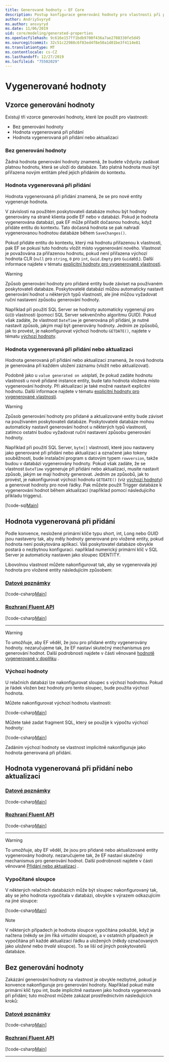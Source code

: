 ```yaml
---
title: Generované hodnoty – EF Core
description: Postup konfigurace generování hodnoty pro vlastnosti při použití Entity Framework Core
author: AndriySvyryd
ms.author: ansvyryd
ms.date: 11/06/2019
uid: core/modeling/generated-properties
ms.openlocfilehash: 9c616e157ff1bdb9700f436a7ae2788330fe5d45
ms.sourcegitcommit: 32c51c22988c6f83ed4f8e50a1d01be3f4114e81
ms.translationtype: MT
ms.contentlocale: cs-CZ
ms.lasthandoff: 12/27/2019
ms.locfileid: "75502029"
---
```

# <a name="generated-values"></a>Vygenerované hodnoty

## <a name="value-generation-patterns"></a>Vzorce generování hodnoty

Existují tři vzorce generování hodnoty, které lze použít pro vlastnosti:

* Bez generování hodnoty
* Hodnota vygenerovaná při přidání
* Hodnota vygenerovaná při přidání nebo aktualizaci

### <a name="no-value-generation"></a>Bez generování hodnoty

Žádná hodnota generování hodnoty znamená, že budete vždycky zadávat platnou hodnotu, která se uloží do databáze. Tato platná hodnota musí být přiřazena novým entitám před jejich přidáním do kontextu.

### <a name="value-generated-on-add"></a>Hodnota vygenerovaná při přidání

Hodnota vygenerovaná při přidání znamená, že se pro nové entity vygeneruje hodnota.

V závislosti na použitém poskytovateli databáze mohou být hodnoty generovány na straně klienta podle EF nebo v databázi. Pokud je hodnota vygenerována databází, pak EF může přiřadit dočasnou hodnotu, když přidáte entitu do kontextu. Tato dočasná hodnota se pak nahradí vygenerovanou hodnotou databáze během `SaveChanges()`.

Pokud přidáte entitu do kontextu, který má hodnotu přiřazenou k vlastnosti, pak EF se pokusí tuto hodnotu vložit místo vygenerování nového. Vlastnost je považována za přiřazenou hodnotu, pokud není přiřazena výchozí hodnota CLR (`null` pro `string`, `0` pro `int`, `Guid.Empty` pro `Guid`atd.). Další informace najdete v tématu [explicitní hodnoty pro vygenerované vlastnosti](../saving/explicit-values-generated-properties.md).

> [!WARNING]
> Způsob generování hodnoty pro přidané entity bude záviset na používaném poskytovateli databáze. Poskytovatelé databází můžou automaticky nastavit generování hodnot u některých typů vlastností, ale jiné můžou vyžadovat ruční nastavení způsobu generování hodnoty.
>
> Například při použití SQL Server se hodnoty automaticky vygenerují pro `GUID` vlastnosti (pomocí SQL Server sekvenčního algoritmu GUID). Pokud však zadáte, že vlastnost `DateTime` je generována při přidání, je nutné nastavit způsob, jakým mají být generovány hodnoty. Jedním ze způsobů, jak to provést, je nakonfigurovat výchozí hodnotu `GETDATE()`, najdete v tématu [výchozí hodnoty](relational/default-values.md).

### <a name="value-generated-on-add-or-update"></a>Hodnota vygenerovaná při přidání nebo aktualizaci

Hodnota generovaná při přidání nebo aktualizaci znamená, že nová hodnota je generována při každém uložení záznamu (vložit nebo aktualizovat).

Podobně jako u `value generated on add`platí, že pokud zadáte hodnotu vlastnosti u nově přidané instance entity, bude tato hodnota vložena místo vygenerování hodnoty. Při aktualizaci je také možné nastavit explicitní hodnotu. Další informace najdete v tématu [explicitní hodnoty pro vygenerované vlastnosti](../saving/explicit-values-generated-properties.md).

> [!WARNING]
> Způsob generování hodnoty pro přidané a aktualizované entity bude záviset na používaném poskytovateli databáze. Poskytovatelé databáze mohou automaticky nastavit generování hodnot u některých typů vlastností, zatímco ostatní budou vyžadovat ruční nastavení způsobu generování hodnoty.
>
> Například při použití SQL Server, `byte[]` vlastností, které jsou nastaveny jako generované při přidání nebo aktualizaci a označené jako tokeny souběžnosti, bude instalační program s datovým typem `rowversion`, takže budou v databázi vygenerovány hodnoty. Pokud však zadáte, že se vlastnost `DateTime` vygeneruje při přidání nebo aktualizaci, musíte nastavit způsob, jakým se mají hodnoty generovat. Jedním ze způsobů, jak to provést, je nakonfigurovat výchozí hodnotu `GETDATE()` (viz [výchozí hodnoty](relational/default-values.md)) a generovat hodnoty pro nové řádky. Pak můžete použít Trigger databáze k vygenerování hodnot během aktualizací (například pomocí následujícího příkladu triggeru).
>
> [!code-sql[Main](../../../samples/core/Modeling/FluentAPI/ValueGeneratedOnAddOrUpdate.sql)]

## <a name="value-generated-on-add"></a>Hodnota vygenerovaná při přidání

Podle konvence, nesložené primární klíče typu short, int, Long nebo GUID jsou nastaveny tak, aby měly hodnoty generované pro vložené entity, pokud hodnota není poskytována aplikací. Váš poskytovatel databáze obvykle postará o nezbytnou konfiguraci. například numerický primární klíč v SQL Server je automaticky nastaven jako sloupec IDENTITY.

Libovolnou vlastnost můžete nakonfigurovat tak, aby se vygenerovala její hodnota pro vložené entity následujícím způsobem:

### <a name="data-annotationstabdata-annotations"></a>[Datové poznámky](#tab/data-annotations)

[!code-csharp[Main](../../../samples/core/Modeling/DataAnnotations/ValueGeneratedOnAdd.cs?name=ValueGeneratedOnAdd&highlight=5)]

### <a name="fluent-apitabfluent-api"></a>[Rozhraní Fluent API](#tab/fluent-api)

[!code-csharp[Main](../../../samples/core/Modeling/FluentAPI/ValueGeneratedOnAdd.cs?name=ValueGeneratedOnAdd&highlight=5)]

***

> [!WARNING]
> To umožňuje, aby EF věděl, že jsou pro přidané entity vygenerovány hodnoty. nezaručujeme tak, že EF nastaví skutečný mechanismus pro generování hodnot. Další podrobnosti najdete v části věnované [hodnotě vygenerované v doplňku](#value-generated-on-add) .

### <a name="default-values"></a>Výchozí hodnoty

U relačních databází lze nakonfigurovat sloupec s výchozí hodnotou. Pokud je řádek vložen bez hodnoty pro tento sloupec, bude použita výchozí hodnota.

Můžete nakonfigurovat výchozí hodnotu vlastnosti:

[!code-csharp[Main](../../../samples/core/Modeling/FluentAPI/DefaultValue.cs?name=DefaultValue&highlight=5)]

Můžete také zadat fragment SQL, který se použije k výpočtu výchozí hodnoty:

[!code-csharp[Main](../../../samples/core/Modeling/FluentAPI/DefaultValueSql.cs?name=DefaultValueSql&highlight=5)]

Zadáním výchozí hodnoty se vlastnost implicitně nakonfiguruje jako hodnota generovaná při přidání.

## <a name="value-generated-on-add-or-update"></a>Hodnota vygenerovaná při přidání nebo aktualizaci

### <a name="data-annotationstabdata-annotations"></a>[Datové poznámky](#tab/data-annotations)

[!code-csharp[Main](../../../samples/core/Modeling/DataAnnotations/ValueGeneratedOnAddOrUpdate.cs?name=ValueGeneratedOnAddOrUpdate&highlight=5)]

### <a name="fluent-apitabfluent-api"></a>[Rozhraní Fluent API](#tab/fluent-api)

[!code-csharp[Main](../../../samples/core/Modeling/FluentAPI/ValueGeneratedOnAddOrUpdate.cs?name=ValueGeneratedOnAddOrUpdate&highlight=5)]

***

> [!WARNING]
> To umožňuje, aby EF věděl, že jsou pro přidané nebo aktualizované entity vygenerovány hodnoty. nezaručujeme tak, že EF nastaví skutečný mechanismus pro generování hodnot. Další podrobnosti najdete v části věnované [Přidání nebo aktualizaci](#value-generated-on-add-or-update) .

### <a name="computed-columns"></a>Vypočítané sloupce

V některých relačních databázích může být sloupec nakonfigurovaný tak, aby se jeho hodnota vypočítala v databázi, obvykle s výrazem odkazujícím na jiné sloupce:

[!code-csharp[Main](../../../samples/core/Modeling/FluentAPI/ComputedColumn.cs?name=ComputedColumn&highlight=5)]

> [!NOTE]
> V některých případech je hodnota sloupce vypočítána pokaždé, když je načtena (někdy se jim říká *virtuální* sloupce), a v ostatních případech je vypočítána při každé aktualizaci řádku a uložených (někdy označovaných jako *uložené* nebo *trvalé* sloupce). To se liší od jiných poskytovatelů databáze.

## <a name="no-value-generation"></a>Bez generování hodnoty

Zakázání generování hodnoty na vlastnost je obvykle nezbytné, pokud je konvence nakonfiguruje pro generování hodnoty. Například pokud máte primární klíč typu int, bude implicitně nastaven jako hodnota vygenerovaná při přidání; tuto možnost můžete zakázat prostřednictvím následujících kroků:

### <a name="data-annotationstabdata-annotations"></a>[Datové poznámky](#tab/data-annotations)

[!code-csharp[Main](../../../samples/core/Modeling/DataAnnotations/ValueGeneratedNever.cs?name=ValueGeneratedNever&highlight=3)]

### <a name="fluent-apitabfluent-api"></a>[Rozhraní Fluent API](#tab/fluent-api)

[!code-csharp[Main](../../../samples/core/Modeling/FluentAPI/ValueGeneratedNever.cs?name=ValueGeneratedNever&highlight=5)]

***
